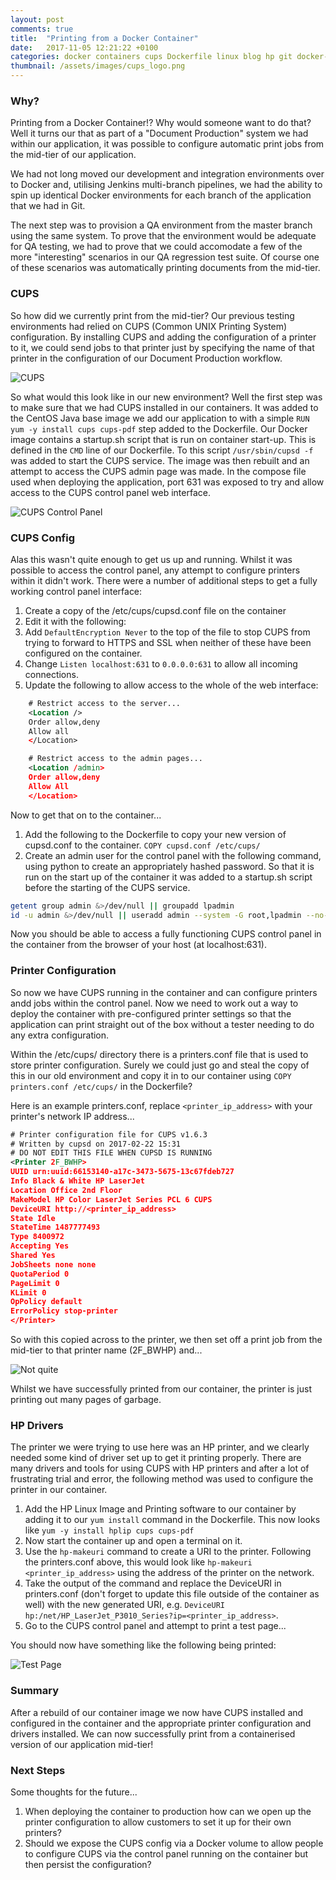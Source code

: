 ```yaml
---
layout: post
comments: true
title:  "Printing from a Docker Container"
date:   2017-11-05 12:21:22 +0100
categories: docker containers cups Dockerfile linux blog hp git docker-compose print printing
thumbnail: /assets/images/cups_logo.png
---
```

### Why?
Printing from a Docker Container!? Why would someone want to do that? 
Well it turns our that as part of a "Document Production" system we had within our application, it was possible to configure automatic print jobs from the mid-tier of our application. 

We had not long moved our development and integration environments over to Docker and, utilising Jenkins multi-branch pipelines, we had the ability to spin up identical Docker environments for each branch of the application that we had in Git. 

The next step was to provision a QA environment from the master branch using the same system. To prove that the environment would be adequate for QA testing, we had to prove that we could accomodate a few of the more "interesting" scenarios in our QA regression test suite. Of course one of these scenarios was automatically printing documents from the mid-tier.


### CUPS
So how did we currently print from the mid-tier? Our previous testing environments had relied on CUPS (Common UNIX Printing System) configuration. By installing CUPS and adding the configuration of a printer to it, we could send jobs to that printer just by specifying the name of that printer in the configuration of our Document Production workflow. 

![CUPS](/assets/images/cups_logo.png)

So what would this look like in our new environment? Well the first step was to make sure that we had CUPS installed in our containers. It was added to the CentOS Java base image we add our application to with a simple `RUN yum -y install cups cups-pdf` step added to the Dockerfile. Our Docker image contains a startup.sh script that is run on container start-up. This is defined in the `CMD` line  of our Dockerfile. To this script `/usr/sbin/cupsd -f` was added to start the CUPS service. The image was then rebuilt and an attempt to access the CUPS admin page was made. In the compose file used when deploying the application, port 631 was exposed to try and allow access to the CUPS control panel web interface. 


![CUPS Control Panel](/assets/images/cups-cfg.gif)

### CUPS Config
Alas this wasn't quite enough to get us up and running. Whilst it was possible to access the control panel, any attempt to configure printers within it didn't work. There were a number of additional steps to get a fully working control panel interface:

1. Create a copy of the /etc/cups/cupsd.conf file on the container
2. Edit it with the following:
4. Add `DefaultEncryption Never` to the top of the file to stop CUPS from trying to forward to HTTPS and SSL when neither of these have been configured on the container.
5. Change `Listen localhost:631` to `0.0.0.0:631` to allow all incoming connections.
6. Update the following to allow access to the whole of the web interface:

```xml
    # Restrict access to the server...
    <Location />
    Order allow,deny
    Allow all
    </Location>

    # Restrict access to the admin pages...
    <Location /admin>
    Order allow,deny
    Allow All
    </Location>
```

Now to get that on to the container...

1. Add the following to the Dockerfile to copy your new version of cupsd.conf to the container. `COPY cupsd.conf /etc/cups/`
2. Create an admin user for the control panel with the following command, using python to create an appropriately hashed password. So that it is run on the start up of the container it was added to a startup.sh script before the starting of the CUPS service.
```bash
getent group admin &>/dev/null || groupadd lpadmin
id -u admin &>/dev/null || useradd admin --system -G root,lpadmin --no-create-home --pasword $(python -c 'import crypt; print(crypt.crypt("admin", crypt.mksalt(crypt.METHOD_SHA512)))')
```

Now you should be able to access a fully functioning CUPS control panel in the container from the browser of your host (at localhost:631).

### Printer Configuration
So now we have CUPS running in the container and can configure printers andd jobs within the control panel. Now we need to work out a way to deploy the container with pre-configured printer settings so that the application can print straight out of the box without a tester needing to do any extra configuration. 

Within the /etc/cups/ directory there is a printers.conf file that is used to store printer configuration. Surely we could just go and steal the copy of this in our old environment and copy it in to our container using `COPY printers.conf /etc/cups/` in the Dockerfile?

Here is an example printers.conf, replace `<printer_ip_address>` with your printer's network IP address...

```xml
# Printer configuration file for CUPS v1.6.3
# Written by cupsd on 2017-02-22 15:31
# DO NOT EDIT THIS FILE WHEN CUPSD IS RUNNING
<Printer 2F_BWHP>
UUID urn:uuid:66153140-a17c-3473-5675-13c67fdeb727
Info Black & White HP LaserJet
Location Office 2nd Floor
MakeModel HP Color LaserJet Series PCL 6 CUPS
DeviceURI http://<printer_ip_address> 
State Idle
StateTime 1487777493
Type 8400972
Accepting Yes
Shared Yes
JobSheets none none
QuotaPeriod 0
PageLimit 0
KLimit 0
OpPolicy default
ErrorPolicy stop-printer
</Printer>
```

So with this copied across to the printer, we then set off a print job from the mid-tier to that printer name (2F_BWHP) and...

![Not quite](/assets/images/printer_garbage.jpg)

Whilst we have successfully printed from our container, the printer is just printing out many pages of garbage.

### HP Drivers
The printer we were trying to use here was an HP printer, and we clearly needed some kind of driver set up to get it printing properly. There are many drivers and tools for using CUPS with HP printers and after a lot of frustrating trial and error, the following method was used to configure the printer in our container. 

1. Add the HP Linux Image and Printing software to our container by adding it to our `yum install` command in the Dockerfile. This now looks like `yum -y install hplip cups cups-pdf`
2. Now start the container up and open a terminal on it. 
3. Use the `hp-makeuri` command to create a URI to the printer. Following the printers.conf above, this would look like `hp-makeuri <printer_ip_address>` using the address of the printer on the network.
4. Take the output of the command and replace the DeviceURI in printers.conf (don't forget to update this file outside of the container as well) with the new generated URI, e.g. `DeviceURI hp:/net/HP_LaserJet_P3010_Series?ip=<printer_ip_address>`. 
5. Go to the CUPS control panel and attempt to print a test page...

You should now have something like the following being printed:


![Test Page](/assets/images/example-test-page.png)

### Summary
After a rebuild of our container image we now have CUPS installed and configured in the container and the appropriate printer configuration and drivers installed. We can now successfully print from a containerised version of our application mid-tier!

### Next Steps
Some thoughts for the future...
1. When deploying the container to production how can we open up the printer configuration to allow customers to set it up for their own printers? 
2. Should we expose the CUPS config via a Docker volume to allow people to configure CUPS via the control panel running on the container but then persist the configuration?


